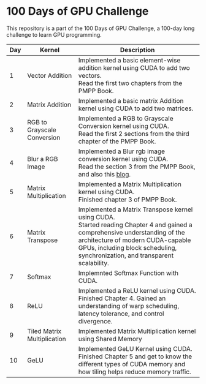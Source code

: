 # 100 Days of GPU Challenge
This repository is a part of the 100 Days of GPU Challenge, a 100-day long challenge to learn GPU programming.

| Day | Kernel | Description |
| --- | ------ | ---------------------- |
| 1 | Vector Addition | Implemented a basic element-wise addition kernel using CUDA to add two vectors. <br /> Read the first two chapters from the PMPP Book. |
| 2 | Matrix Addition | Implemented a basic matrix Addition kernel using CUDA to add two matrices. |
| 3 | RGB to Grayscale Conversion | Implemented a RGB to Grayscale Conversion kernel using CUDA. <br /> Read the first 2 sections from the third chapter of the PMPP Book. |
| 4 | Blur a RGB Image | Implemented a Blur rgb image conversion kernel using CUDA. <br /> Read the section 3 from the PMPP Book, and also this [blog](https://michalpitr.substack.com/p/gpu-programming).|
| 5 | Matrix Multiplication | Implemented a Matrix Multiplication kernel using CUDA.<br />  Finished chapter 3 of PMPP Book. |
| 6 | Matrix Transpose | Implemented a Matrix Transpose kernel using CUDA. <br /> Started reading Chapter 4 and gained a comprehensive understanding of the architecture of modern CUDA-capable GPUs, including block scheduling, synchronization, and transparent scalability.|
| 7 | Softmax | Implemnted Softmax Function with CUDA. |
| 8 | ReLU | Implemented a ReLU kernel using CUDA. <br /> Finished Chapter 4. Gained an understanding of warp scheduling, latency tolerance, and control divergence. |
| 9 | Tiled Matrix Multiplication | Implemented Matrix Multiplication kernel using Shared Memory |
| 10 | GeLU | Implemented GeLU Kernel using CUDA. <br />Finished Chapter 5 and get to know the different types of CUDA memory and how tiling helps reduce memory traffic.|